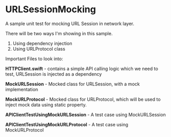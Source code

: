 # URLSessionMocking
A sample unit test for mocking URL Session in network layer.

There will be two ways I'm showing in this sample.
1. Using dependency injection
2. Using URLProtocol class

Important Files to look into:

**HTTPClient.swift** - contains a simple API calling logic which we need to test, URLSession is injected as a dependency

**MockURLSession** - Mocked class for URLSession, with a mock implementation

**MockURLProtocol** - Mocked class for URLProtocol, which will be used to inject mock data using static property.

**APIClientTestUsingMockURLSession** - A test case using MockURLSession

**APIClientTestUsingMockURLProtocol** - A test case using MockURLProtocol

